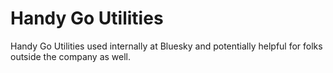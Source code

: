 # Handy Go Utilities
Handy Go Utilities used internally at Bluesky and potentially helpful for folks outside the company as well.
